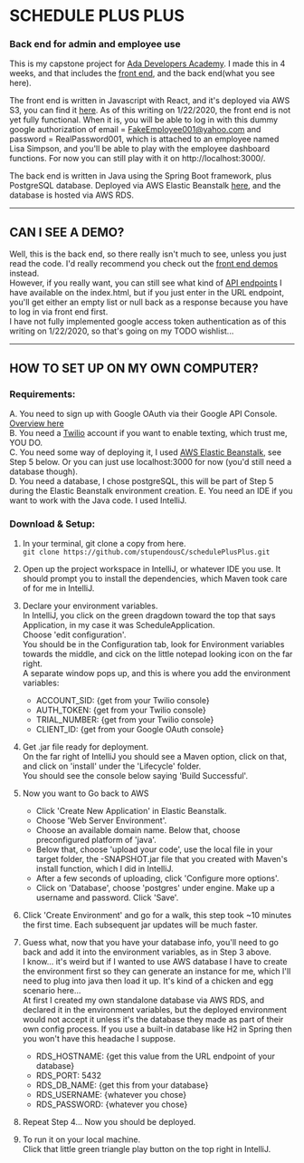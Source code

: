 # SCHEDULE PLUS PLUS
### Back end for admin and employee use

This is my capstone project for <a href="https://adadevelopersacademy.org">Ada Developers Academy</a>.  I made this in 4 weeks, and that includes the [front end](https://github.com/stupendousC/schedulePlusPlus), and the back end(what you see here).  

The front end is written in Javascript with React, and it's deployed via AWS S3, you can find it [here](http://schedplusplus.s3-website-us-west-2.amazonaws.com/).  As of this writing on 1/22/2020, the front end is not yet fully functional.  When it is, you will be able to log in with this dummy google authorization of email = FakeEmployee001@yahoo.com and password = RealPassword001, which is attached to an employee named Lisa Simpson, and you'll be able to play with the employee dashboard functions.  For now you can still play with it on http://localhost:3000/.

The back end is written in Java using the Spring Boot framework, plus PostgreSQL database.  Deployed via AWS Elastic Beanstalk [here](http://schedplusplusbackend.us-west-2.elasticbeanstalk.com/), and the database is hosted via AWS RDS.

***

## CAN I SEE A DEMO?  

Well, this is the back end, so there really isn't much to see, unless you just read the code.  I'd really recommend you check out the [front end demos](https://github.com/stupendousC/schedulePlusPlus) instead.  
However, if you really want, you can still see what kind of [API endpoints](http://schedplusplusbackend.us-west-2.elasticbeanstalk.com/) I have available on the index.html, but if you just enter in the URL endpoint, you'll get either an empty list or null back as a response because you have to log in via front end first.  
I have not fully implemented google access token authentication as of this writing on 1/22/2020, so that's going on my TODO wishlist...

***

## HOW TO SET UP ON MY OWN COMPUTER?
### Requirements: 
A. You need to sign up with Google OAuth via their Google API Console.  [Overview here](https://developers.google.com/identity/protocols/OAuth2)  
B. You need a [Twilio](https://www.twilio.com/) account if you want to enable texting, which trust me, YOU DO.  
C. You need some way of deploying it, I used [AWS Elastic Beanstalk](https://aws.amazon.com/elasticbeanstalk/?nc2=type_a), see Step 5 below.  Or you can just use localhost:3000 for now (you'd still need a database though).  
D. You need a database, I chose postgreSQL, this will be part of Step 5 during the Elastic Beanstalk environment creation.
E. You need an IDE if you want to work with the Java code.  I used IntelliJ.  
  
### Download & Setup:
1. In your terminal, git clone a copy from here.  
    `git clone https://github.com/stupendousC/schedulePlusPlus.git`

2. Open up the project workspace in IntelliJ, or whatever IDE you use.  It should prompt you to install the dependencies, which Maven took care of for me in IntelliJ.

3. Declare your environment variables.  
  In IntelliJ, you click on the green dragdown toward the top that says <projectName>Application, in my case it was ScheduleApplication.  
  Choose 'edit configuration'.  
  You should be in the Configuration tab, look for Environment variables towards the middle, and cick on the little notepad looking icon on the far right.  
  A separate window pops up, and this is where you add the environment variables:  
    * ACCOUNT_SID: {get from your Twilio console}
    * AUTH_TOKEN: {get from your Twilio console}
    * TRIAL_NUMBER: {get from your Twilio console}
    * CLIENT_ID: {get from your Google OAuth console}
  
4. Get .jar file ready for deployment.  
  On the far right of IntelliJ you should see a Maven option, click on that, and click on 'install' under the 'Lifecycle' folder.  
  You should see the console below saying 'Build Successful'.  
 
5. Now you want to Go back to AWS
    * Click 'Create New Application' in Elastic Beanstalk.
    * Choose 'Web Server Environment'.
    * Choose an available domain name.  Below that, choose preconfigured platform of 'java'.
    * Below that, choose 'upload your code', use the local file in your target folder, the <projectName>-SNAPSHOT.jar file that you created with Maven's install function, which I did in IntelliJ.
    * After a few seconds of uploading, click 'Configure more options'.
    * Click on 'Database', choose 'postgres' under engine.  Make up a username and password.  Click 'Save'.

6. Click 'Create Environment' and go for a walk, this step took ~10 minutes the first time.  Each subsequent jar updates will be much faster.

7. Guess what, now that you have your database info, you'll need to go back and add it into the environment variables, as in Step 3 above.    
    I know... it's weird but if I wanted to use AWS database I have to create the environment first so they can generate an instance for me, which I'll need to plug into java then load it up.  It's kind of a chicken and egg scenario here...  
    At first I created my own standalone database via AWS RDS, and declared it in the environment variables, but the deployed environment would not accept it unless it's the database they made as part of their own config process. 
    If you use a built-in database like H2 in Spring then you won't have this headache I suppose.  
    * RDS_HOSTNAME: {get this value from the URL endpoint of your database}
    * RDS_PORT: 5432
    * RDS_DB_NAME: {get this from your database}
    * RDS_USERNAME: {whatever you chose}
    * RDS_PASSWORD: {whatever you chose}  
8.  Repeat Step 4... Now you should be deployed. 
  
9. To run it on your local machine.  
  Click that little green triangle play button on the top right in IntelliJ.  
